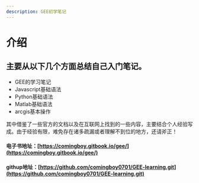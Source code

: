 ```yaml
---
description: GEE初学笔记
---
```


# 介绍

## 主要从以下几个方面总结自己入门笔记。

* GEE的学习笔记
* Javascript基础语法
* Python基础语法
* Matlab基础语法
* arcgis基本操作

其中借鉴了一些官方的文档以及在互联网上找到的一些内容，主要结合个人经验写成。由于经验有限，难免存在诸多疏漏或者理解不到位的地方，还请斧正！

#### 电子书地址：[https://comingboy.gitbook.io/gee/](https://comingboy.gitbook.io/gee/)

#### githup地址：[https://github.com/comingboy0701/GEE-learning.git](https://github.com/comingboy0701/GEE-learning.git)

